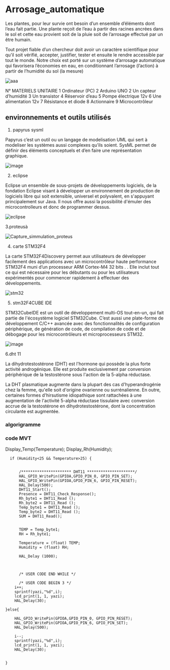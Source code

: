 # Arrosage_automatique 

Les plantes, pour leur survie ont besoin d’un ensemble d’éléments dont l’eau fait partie. Une plante reçoit de l’eau à partir des racines ancrées dans le sol et cette eau provient soit de la pluie soit de l’arrosage effectué par un être humain.

Tout projet fiable d’un chercheur doit avoir un caractère scientifique pour qu’il soit vérifié, accepter, justifier, tester et ensuite le rendre accessible par tout le monde. Notre choix est porté sur un système d’arrosage automatique qui favorisera l’économies en eau, en conditionnant l’arrosage (l’action) à partir de l’humidité du sol (la mesure)

![aaa](https://user-images.githubusercontent.com/95050344/144757629-06d33868-e44f-4447-a8f1-9baab20ec81f.PNG)


N°	MATERIELS UNITAIRE
1	Ordinateur (PC)
2	Arduino UNO
2	Un capteur d’humidité
3	Un transistor
4	Réservoir d’eau 
5	Pompe électrique 12v
6	Une alimentation 12v
7	Résistance et diode
8	Actionnaire 
9	Microcontrôleur

## environnements et outils utilisés

1. papyrus sysml

Papyrus c’est un outil ou un langage de modelisation UML qui sert à modeliser les systèmes aussi complexes qu’ils soient. SysML permet de définir des éléments conceptuels et d’en faire une représentation graphique.

![image](https://user-images.githubusercontent.com/95050344/144758014-65c15f98-52c0-4afe-a756-846addf4b878.png)

2. eclipse

Eclipse un ensemble de sous-projets de développements logiciels, de la fondation Eclipse visant à développer un environnement de production de logiciels libre qui soit extensible, universel et polyvalent, en s'appuyant principalement sur Java. Il nous offre aussi  la possibilité d'émuler des microcontrolleurs et donc de programmer dessus.

![eclipse](https://user-images.githubusercontent.com/95050344/144758994-92735743-bc86-479a-91ce-70c8ad96a1d7.png)


3.proteusà

![Capture_simmulation_proteus](https://user-images.githubusercontent.com/92784792/138357766-753fee87-4fcf-4120-afef-7c3001da1019.PNG)

4. carte STM32F4

La carte STM32F4Discovery permet aux utilisateurs de développer facilement des applications avec un microcontrôleur haute performance STM32F4 muni d’un processeur ARM Cortex-M4 32 bits . . Elle inclut tout ce qui est nécessaire pour les débutants ou pour les utilisateurs expérimentés pour commencer rapidement à effectuer des développements.

![stm32](https://user-images.githubusercontent.com/92784792/144614195-dd010141-afe6-4456-80f0-6390db74f819.PNG)

5. stm32F4CUBE IDE

STM32CubeIDE est un outil de développement multi-OS tout-en-un, qui fait partie de l'écosystème logiciel STM32Cube. C’est aussi une plate-forme de développement C/C++ avancée avec des fonctionnalités de configuration périphérique, de génération de code, de compilation de code et de débogage pour les microcontrôleurs et microprocesseurs STM32.

![image](https://user-images.githubusercontent.com/95050344/144758613-48e94ac5-f8f4-4caa-be88-7365882119c6.png)
 
 6.dht 11

La dihydrotestostérone (DHT) est l'hormone qui possède la plus forte activité androgénique. Elle est produite exclusivement par conversion périphérique de la testostérone sous l'action de la 5-alpha réductase.

La DHT plasmatique augmente dans la plupart des cas d'hyperandrogénie chez la femme, qu'elle soit d'origine ovarienne ou surrénalienne. En outre, certaines formes d'hirsutisme idiopathique sont rattachées à une augmentation de l'activité 5-alpha réductase tissulaire avec conversion accrue de la testostérone en dihydrotestostérone, dont la concentration circulante est augmentée.

### algorigramme


### code MVT

Display_Temp(Temperature);
	  Display_Rh(Humidity);

	  if (Humidity<25 && Temperature>25) {


	 	  /********************** DHT11 *********************/
		  HAL_GPIO_WritePin(GPIOA,GPIO_PIN_0, GPIO_PIN_SET);
		  HAL_GPIO_WritePin(GPIOA,GPIO_PIN_6, GPIO_PIN_RESET);
		  HAL_Delay(500);
	      DHT11_Start();
	 	  Presence = DHT11_Check_Response();
	 	  Rh_byte1 = DHT11_Read ();
	 	  Rh_byte2 = DHT11_Read ();
	 	  Temp_byte1 = DHT11_Read ();
	 	  Temp_byte2 = DHT11_Read ();
	 	  SUM = DHT11_Read();


	 	  TEMP = Temp_byte1;
	 	  RH = Rh_byte1;

	 	  Temperature = (float) TEMP;
	 	  Humidity = (float) RH;

	 	  HAL_Delay (1000);



	      /* USER CODE END WHILE */

	      /* USER CODE BEGIN 3 */
	  	i++;
	  	sprintf(yazi,"%d",i);
	  	lcd_print(1, 1, yazi);
	  	HAL_Delay(30);

	}else{

 	  	HAL_GPIO_WritePin(GPIOA,GPIO_PIN_0, GPIO_PIN_RESET);
 	  	HAL_GPIO_WritePin(GPIOA,GPIO_PIN_6, GPIO_PIN_SET);
 	  	HAL_Delay(500);

 	  	i--;
		sprintf(yazi,"%d",i);
		lcd_print(1, 1, yazi);
		HAL_Delay(30);


	}


